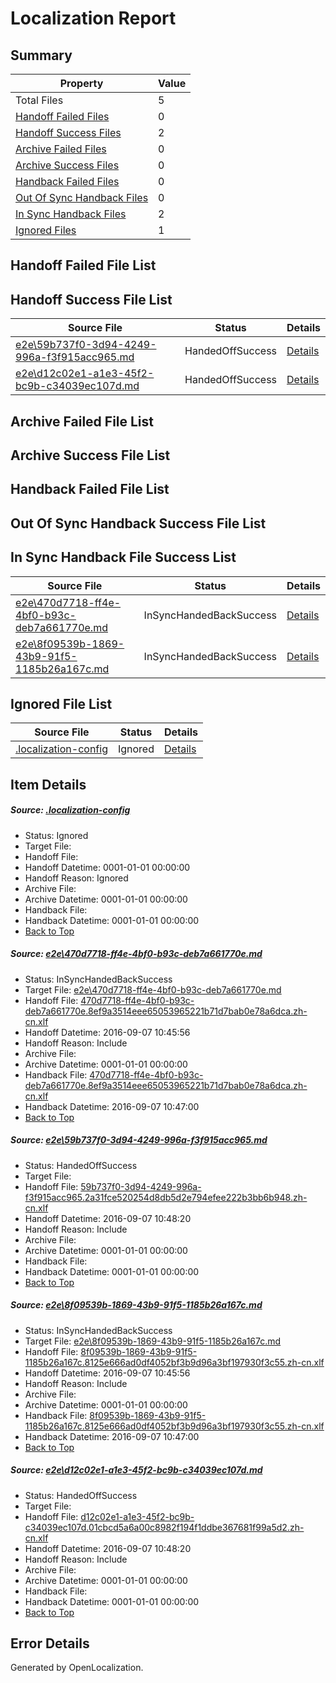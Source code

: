 # <a name='report-top'></a> Localization Report

## Summary
 Property | Value 
 -------- | ----- 
 Total Files | 5
[ Handoff Failed Files ](#handoff-failed-list)| 0
[ Handoff Success Files ](#handoff-success-list)| 2
[ Archive Failed Files ](#archive-failed-list)| 0
[ Archive Success Files ](#archive-success-list)| 0
[ Handback Failed Files ](#handback-failed-list)| 0
[ Out Of Sync Handback Files ](#outofsync-handback-success-list)| 0
[ In Sync Handback Files ](#insync-handback-success-list)| 2
[ Ignored Files ](#ignored-list)| 1

## <a name='handoff-failed-list'></a> Handoff Failed File List

## <a name='handoff-success-list'></a> Handoff Success File List
 Source File | Status | Details 
 ----------- | ------ | ------- 
 [e2e\59b737f0-3d94-4249-996a-f3f915acc965.md](https://github.com/OpenLocalizationTestOrg/ol-test0/blob/305e3ab6bfb39d8c901752b97948935f2dc72c51/e2e/59b737f0-3d94-4249-996a-f3f915acc965.md) | HandedOffSuccess | [Details](#d5cac7c416a1669f6563eb7d4812b2ab5fb333b02)
 [e2e\d12c02e1-a1e3-45f2-bc9b-c34039ec107d.md](https://github.com/OpenLocalizationTestOrg/ol-test0/blob/305e3ab6bfb39d8c901752b97948935f2dc72c51/e2e/d12c02e1-a1e3-45f2-bc9b-c34039ec107d.md) | HandedOffSuccess | [Details](#7056a29b472689e76567663977e99fc1ac5f10f94)

## <a name='archive-failed-list'></a> Archive Failed File List

## <a name='archive-success-list'></a> Archive Success File List

## <a name='handback-failed-list'></a> Handback Failed File List

## <a name='outofsync-handback-success-list'></a> Out Of Sync Handback Success File List

## <a name='insync-handback-success-list'></a> In Sync Handback File Success List
 Source File | Status | Details 
 ----------- | ------ | ------- 
 [e2e\470d7718-ff4e-4bf0-b93c-deb7a661770e.md](https://github.com/OpenLocalizationTestOrg/ol-test0/blob/4e615b076e381516ab6d16d27f334bf04ad86ec4/e2e/470d7718-ff4e-4bf0-b93c-deb7a661770e.md) | InSyncHandedBackSuccess | [Details](#ac32175ed12c5031de88ea14f85ffb1a8dc809cc1)
 [e2e\8f09539b-1869-43b9-91f5-1185b26a167c.md](https://github.com/OpenLocalizationTestOrg/ol-test0/blob/4e615b076e381516ab6d16d27f334bf04ad86ec4/e2e/8f09539b-1869-43b9-91f5-1185b26a167c.md) | InSyncHandedBackSuccess | [Details](#68ae12926f6f070049815693848e039f38c36b323)

## <a name='ignored-list'></a> Ignored File List
 Source File | Status | Details 
 ----------- | ------ | ------- 
 [.localization-config](https://github.com/OpenLocalizationTestOrg/ol-test0/blob/305e3ab6bfb39d8c901752b97948935f2dc72c51/.localization-config) | Ignored | [Details](#c268a05ecaa7ec85942ed632c29928ee5bd6da8d0)

## Item Details
##### <a name='c268a05ecaa7ec85942ed632c29928ee5bd6da8d0'></a> Source: [.localization-config](https://github.com/OpenLocalizationTestOrg/ol-test0/blob/305e3ab6bfb39d8c901752b97948935f2dc72c51/.localization-config)
* Status: Ignored
* Target File: 
* Handoff File: 
* Handoff Datetime: 0001-01-01 00:00:00
* Handoff Reason: Ignored
* Archive File: 
* Archive Datetime: 0001-01-01 00:00:00
* Handback File: 
* Handback Datetime: 0001-01-01 00:00:00
* [Back to Top](#report-top)

##### <a name='ac32175ed12c5031de88ea14f85ffb1a8dc809cc1'></a> Source: [e2e\470d7718-ff4e-4bf0-b93c-deb7a661770e.md](https://github.com/OpenLocalizationTestOrg/ol-test0/blob/4e615b076e381516ab6d16d27f334bf04ad86ec4/e2e/470d7718-ff4e-4bf0-b93c-deb7a661770e.md)
* Status: InSyncHandedBackSuccess
* Target File: [e2e\470d7718-ff4e-4bf0-b93c-deb7a661770e.md](https://github.com/OpenLocalizationTestOrg/ol-test0-zhcn/blob/46069d4ab3956af2b02f63e8c7a2b582413b5466/e2e/470d7718-ff4e-4bf0-b93c-deb7a661770e.md)
* Handoff File: [470d7718-ff4e-4bf0-b93c-deb7a661770e.8ef9a3514eee65053965221b71d7bab0e78a6dca.zh-cn.xlf](https://github.com/OpenLocalizationTestOrg/ol-test0-handoff/blob/abe47fdb18e0b54b3a41dc09a739e23420195638/ol-handoff/OpenLocalizationTestOrg/ol-test0-zhcn/yuwzho/ht/470d7718-ff4e-4bf0-b93c-deb7a661770e.8ef9a3514eee65053965221b71d7bab0e78a6dca.zh-cn.xlf)
* Handoff Datetime: 2016-09-07 10:45:56
* Handoff Reason: Include
* Archive File: 
* Archive Datetime: 0001-01-01 00:00:00
* Handback File: [470d7718-ff4e-4bf0-b93c-deb7a661770e.8ef9a3514eee65053965221b71d7bab0e78a6dca.zh-cn.xlf](https://github.com/OpenLocalizationTestOrg/ol-test0-handback/blob/2d62c73d72ec1eb8a5c73fa083ff8d26277af7ec/ol-handback/OpenLocalizationTestOrg/ol-test0-zhcn/yuwzho/ht/470d7718-ff4e-4bf0-b93c-deb7a661770e.8ef9a3514eee65053965221b71d7bab0e78a6dca.zh-cn.xlf)
* Handback Datetime: 2016-09-07 10:47:00
* [Back to Top](#report-top)

##### <a name='d5cac7c416a1669f6563eb7d4812b2ab5fb333b02'></a> Source: [e2e\59b737f0-3d94-4249-996a-f3f915acc965.md](https://github.com/OpenLocalizationTestOrg/ol-test0/blob/305e3ab6bfb39d8c901752b97948935f2dc72c51/e2e/59b737f0-3d94-4249-996a-f3f915acc965.md)
* Status: HandedOffSuccess
* Target File: 
* Handoff File: [59b737f0-3d94-4249-996a-f3f915acc965.2a31fce520254d8db5d2e794efee222b3bb6b948.zh-cn.xlf](https://github.com/OpenLocalizationTestOrg/ol-test0-handoff/blob/c567144d13d8d787d0b9142c6cc2701a1a7bbc1b/ol-handoff/OpenLocalizationTestOrg/ol-test0-zhcn/yuwzho/high/59b737f0-3d94-4249-996a-f3f915acc965.2a31fce520254d8db5d2e794efee222b3bb6b948.zh-cn.xlf)
* Handoff Datetime: 2016-09-07 10:48:20
* Handoff Reason: Include
* Archive File: 
* Archive Datetime: 0001-01-01 00:00:00
* Handback File: 
* Handback Datetime: 0001-01-01 00:00:00
* [Back to Top](#report-top)

##### <a name='68ae12926f6f070049815693848e039f38c36b323'></a> Source: [e2e\8f09539b-1869-43b9-91f5-1185b26a167c.md](https://github.com/OpenLocalizationTestOrg/ol-test0/blob/4e615b076e381516ab6d16d27f334bf04ad86ec4/e2e/8f09539b-1869-43b9-91f5-1185b26a167c.md)
* Status: InSyncHandedBackSuccess
* Target File: [e2e\8f09539b-1869-43b9-91f5-1185b26a167c.md](https://github.com/OpenLocalizationTestOrg/ol-test0-zhcn/blob/46069d4ab3956af2b02f63e8c7a2b582413b5466/e2e/8f09539b-1869-43b9-91f5-1185b26a167c.md)
* Handoff File: [8f09539b-1869-43b9-91f5-1185b26a167c.8125e666ad0df4052bf3b9d96a3bf197930f3c55.zh-cn.xlf](https://github.com/OpenLocalizationTestOrg/ol-test0-handoff/blob/abe47fdb18e0b54b3a41dc09a739e23420195638/ol-handoff/OpenLocalizationTestOrg/ol-test0-zhcn/yuwzho/ht/8f09539b-1869-43b9-91f5-1185b26a167c.8125e666ad0df4052bf3b9d96a3bf197930f3c55.zh-cn.xlf)
* Handoff Datetime: 2016-09-07 10:45:56
* Handoff Reason: Include
* Archive File: 
* Archive Datetime: 0001-01-01 00:00:00
* Handback File: [8f09539b-1869-43b9-91f5-1185b26a167c.8125e666ad0df4052bf3b9d96a3bf197930f3c55.zh-cn.xlf](https://github.com/OpenLocalizationTestOrg/ol-test0-handback/blob/2d62c73d72ec1eb8a5c73fa083ff8d26277af7ec/ol-handback/OpenLocalizationTestOrg/ol-test0-zhcn/yuwzho/ht/8f09539b-1869-43b9-91f5-1185b26a167c.8125e666ad0df4052bf3b9d96a3bf197930f3c55.zh-cn.xlf)
* Handback Datetime: 2016-09-07 10:47:00
* [Back to Top](#report-top)

##### <a name='7056a29b472689e76567663977e99fc1ac5f10f94'></a> Source: [e2e\d12c02e1-a1e3-45f2-bc9b-c34039ec107d.md](https://github.com/OpenLocalizationTestOrg/ol-test0/blob/305e3ab6bfb39d8c901752b97948935f2dc72c51/e2e/d12c02e1-a1e3-45f2-bc9b-c34039ec107d.md)
* Status: HandedOffSuccess
* Target File: 
* Handoff File: [d12c02e1-a1e3-45f2-bc9b-c34039ec107d.01cbcd5a6a00c8982f194f1ddbe367681f99a5d2.zh-cn.xlf](https://github.com/OpenLocalizationTestOrg/ol-test0-handoff/blob/c567144d13d8d787d0b9142c6cc2701a1a7bbc1b/ol-handoff/OpenLocalizationTestOrg/ol-test0-zhcn/yuwzho/high/d12c02e1-a1e3-45f2-bc9b-c34039ec107d.01cbcd5a6a00c8982f194f1ddbe367681f99a5d2.zh-cn.xlf)
* Handoff Datetime: 2016-09-07 10:48:20
* Handoff Reason: Include
* Archive File: 
* Archive Datetime: 0001-01-01 00:00:00
* Handback File: 
* Handback Datetime: 0001-01-01 00:00:00
* [Back to Top](#report-top)


## Error Details

Generated by OpenLocalization.
